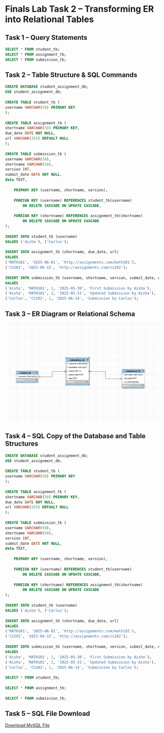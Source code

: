 # Finals Lab Task 2 – Transforming ER into Relational Tables

## Task 1 – Query Statements
```sql
SELECT * FROM student_tb;
SELECT * FROM assignment_tb;
SELECT * FROM submission_tb;
```
## Task 2 – Table Structure & SQL Commands
```sql
CREATE DATABASE student_assignment_db;
USE student_assignment_db;

CREATE TABLE student_tb (
username VARCHAR(50) PRIMARY KEY
);

CREATE TABLE assignment_tb (
shortname VARCHAR(50) PRIMARY KEY,
due_date DATE NOT NULL,
url VARCHAR(255) DEFAULT NULL
);

CREATE TABLE submission_tb (
username VARCHAR(50),
shortname VARCHAR(50),
version INT,
submit_date DATE NOT NULL,
data TEXT,

    PRIMARY KEY (username, shortname, version),
    
    FOREIGN KEY (username) REFERENCES student_tb(username)
        ON DELETE CASCADE ON UPDATE CASCADE,

    FOREIGN KEY (shortname) REFERENCES assignment_tb(shortname)
        ON DELETE CASCADE ON UPDATE CASCADE
);

INSERT INTO student_tb (username) 
VALUES ('Aisha'), ('Carlos');

INSERT INTO assignment_tb (shortname, due_date, url) 
VALUES 
('MATH101', '2025-06-01', 'http://assignments.com/math101'), 
('CS202', '2025-06-15', 'http://assignments.com/cs202');

INSERT INTO submission_tb (username, shortname, version, submit_date, data)
VALUES
('Aisha', 'MATH101', 1, '2025-05-30', 'First Submission by Aisha'),
('Aisha', 'MATH101', 2, '2025-05-31', 'Updated Submission by Aisha'),
('Carlos', 'CS202', 1, '2025-06-14', 'Submission by Carlos');
```
## Task 3 – ER Diagram or Relational Schema

![Alt Text](https://github.com/kbacus24-0576/EDM-PORTFOLIO-KELLY/blob/main/Final%20task%202/Images/FT2%20ERD.jpg)

## Task 4 – SQL Copy of the Database and Table Structures

```sql
CREATE DATABASE student_assignment_db;
USE student_assignment_db;

CREATE TABLE student_tb (
username VARCHAR(50) PRIMARY KEY
);

CREATE TABLE assignment_tb (
shortname VARCHAR(50) PRIMARY KEY,
due_date DATE NOT NULL,
url VARCHAR(255) DEFAULT NULL
);

CREATE TABLE submission_tb (
username VARCHAR(50),
shortname VARCHAR(50),
version INT,
submit_date DATE NOT NULL,
data TEXT,

    PRIMARY KEY (username, shortname, version),
    
    FOREIGN KEY (username) REFERENCES student_tb(username)
        ON DELETE CASCADE ON UPDATE CASCADE,

    FOREIGN KEY (shortname) REFERENCES assignment_tb(shortname)
        ON DELETE CASCADE ON UPDATE CASCADE
);

INSERT INTO student_tb (username) 
VALUES ('Aisha'), ('Carlos');

INSERT INTO assignment_tb (shortname, due_date, url) 
VALUES 
('MATH101', '2025-06-01', 'http://assignments.com/math101'), 
('CS202', '2025-06-15', 'http://assignments.com/cs202');

INSERT INTO submission_tb (username, shortname, version, submit_date, data)
VALUES
('Aisha', 'MATH101', 1, '2025-05-30', 'First Submission by Aisha'),
('Aisha', 'MATH101', 2, '2025-05-31', 'Updated Submission by Aisha'),
('Carlos', 'CS202', 1, '2025-06-14', 'Submission by Carlos');

SELECT * FROM student_tb;

SELECT * FROM assignment_tb;

SELECT * FROM submission_tb;
```
## Task 5 – SQL File Download

[Download MySQL File](https://github.com/kbacus24-0576/EDM-PORTFOLIO-KELLY/blob/main/Final%20task%202/Files/Kels.sql)

